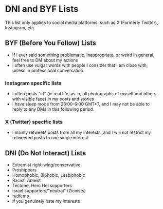 # DNI and BYF Lists

This list only applies to social media platforms, such as X (Formerly Twitter), Instagram, etc.

## BYF (Before You Follow) Lists

- If I ever said something problematic, inappropriate, or weird in general, feel free to DM about my actions
- I often use vulgar words with people I consider that I am close with, unless in professional conversation.

### Instagram specific lists

- I often posts "irl" (in real life, as in, all photographs of myself and others with visible face) in my posts and stories
- I have sleep mode from 23:00-6:00 GMT+7, and I may not be able to reply to any DMs in this following period.

### X (Twitter) specific lists

- I mainly retweets posts from all my interests, and I will not restrict my retweeted posts to one single interest 

## DNI (Do Not Interact) Lists

- Extremist right-wing/conservative
- Proshippers
- Homophobic, Biphobic, Lesbiphobic
- Racist, Ableist
- Tectone, Hero Hei supporters
- Israel supporters/"neutral" (Zionists)
- radfems
- if you genuinely hate my interests
